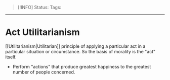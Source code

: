 > [!INFO]
> Status:
> Tags: 

----
# Act Utilitarianism
[[Utilitarianism|Utilitarian]] principle of applying a particular act in a particular situation or circumstance. So the basis of morality is the "act" itself.
- Perform "actions" that produce greatest happiness to the greatest number of people concerned.
